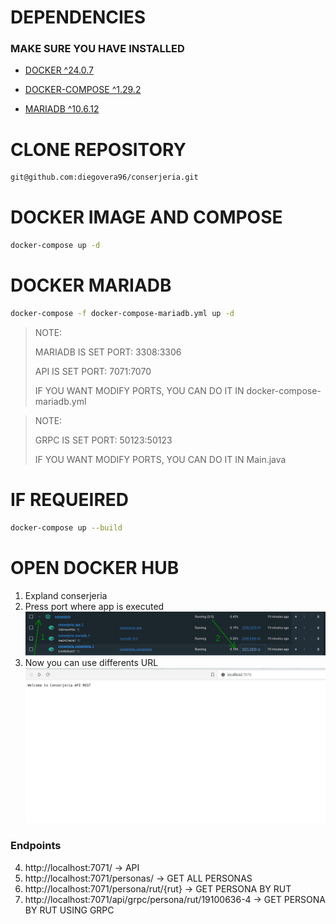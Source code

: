 # DEPENDENCIES
### MAKE SURE YOU HAVE INSTALLED
- [DOCKER ^24.0.7](https://docs.docker.com/engine/install/)

- [DOCKER-COMPOSE ^1.29.2 ](https://docs.docker.com/compose/install/)

- [MARIADB ^10.6.12](https://mariadb.org/download/)

# CLONE REPOSITORY
```bash
git@github.com:diegovera96/conserjeria.git
```

# DOCKER IMAGE AND COMPOSE
```bash
docker-compose up -d
```
# DOCKER MARIADB
```bash
docker-compose -f docker-compose-mariadb.yml up -d
```

> NOTE:
>
> MARIADB IS SET PORT: 3308:3306
>
> API IS SET PORT: 7071:7070
>
> IF YOU WANT MODIFY PORTS, YOU CAN DO IT IN docker-compose-mariadb.yml

> NOTE:
> 
> GRPC IS SET PORT: 50123:50123
> 
> IF YOU WANT MODIFY PORTS, YOU CAN DO IT IN Main.java

# IF REQUEIRED
```bash
docker-compose up --build
```
# OPEN DOCKER HUB

1. Expland conserjeria
2. Press port where app is executed
![Alt text](https://github.com/diegovera96/conserjeria/blob/main/conserjeria/assets/DOCKERHUB.png?raw=true "Title")
3. Now you can use differents URL
![Alt text](https://github.com/diegovera96/conserjeria/blob/main/conserjeria/assets/WEBPAGE.png?raw=true "Title")

### Endpoints
   4. http://localhost:7071/ -> API
   5. http://localhost:7071/personas/ -> GET ALL PERSONAS
   6. http://localhost:7071/persona/rut/{rut} -> GET PERSONA BY RUT
   7. http://localhost:7071/api/grpc/persona/rut/19100636-4 -> GET PERSONA BY RUT USING GRPC
